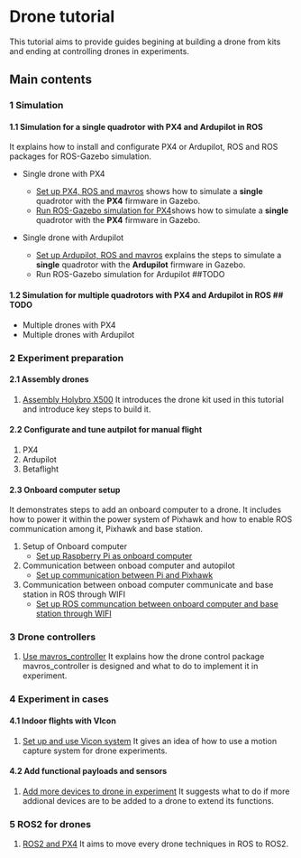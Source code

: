 # Drone tutorial
This tutorial aims to provide guides begining at building a drone from kits and ending at controlling drones in experiments.

## Main contents

### 1 Simulation

#### 1.1 Simulation for a **single** quadrotor with PX4 and Ardupilot in ROS
It explains how to install and configurate PX4 or Ardupilot, ROS and ROS packages for ROS-Gazebo simulation.

- Single drone with PX4
    - [Set up PX4, ROS and mavros](2_1_Simulation_ROS_PX4.md) shows how to simulate a **single** quadrotor with the **PX4** firmware in Gazebo.
    - [Run ROS-Gazebo simulation for PX4](2_3_Simulation_PX4_Gazebo.md)shows how to simulate a **single** quadrotor with the **PX4** firmware in Gazebo.

- Single drone with Ardupilot
    - [Set up Ardupilot, ROS and mavros](2_2_Simulation_ROS_Ardupilot.md) explains the steps to simulate  a **single** quadrotor with the **Ardupilot** firmware in Gazebo.
    - Run ROS-Gazebo simulation for Ardupilot ##TODO


#### 1.2 Simulation for **multiple** quadrotors with PX4 and Ardupilot in ROS  ## TODO

- Multiple drones with PX4
- Multiple drones with Ardupilot
    

### 2 Experiment preparation

#### 2.1 Assembly drones
1. [Assembly Holybro X500](1_Assembly_X500.md)
    It introduces the drone kit used in this tutorial and introduce key steps to build it.

#### 2.2 Configurate and tune autpilot for manual flight
1. PX4
2. Ardupilot
3. Betaflight

#### 2.3 Onboard computer setup
    
It demonstrates steps to add an onboard computer to a drone. It includes how to power it within the power system of Pixhawk and how to enable ROS communication among it, Pixhawk and base station.

1. Setup of Onboard computer
    - [Set up Raspberry Pi as onboard computer](4_Experiment_OnboardComputer_Pi.md)
2. Communication between onboad computer and autopilot
    - [Set up communication between Pi and Pixhawk](4_Experiment_Communication_Pi_Pixhawk.md)
3. Communication between onboad computer communicate and base station in ROS through WIFI
    - [Set up ROS communcation between onboard computer and base station through WIFI](4_Experiment_ROS_Communication_Pi_BaseStation.md)

### 3 Drone controllers
1. [Use mavros_controller](7_Mavros_Controller.md)
    It explains how the drone control package mavros_controller is designed and what to do to implement it in experiment.

### 4 Experiment in cases
#### 4.1 Indoor flights with VIcon 
1. [Set up and use Vicon system](6_Vicon_Setup_Use.md)
    It gives an idea of how to use a motion capture system for drone experiments.



#### 4.2 Add functional payloads and sensors
1. [Add more devices to drone in experiment](5_Experiment_Hardware_Setup.md)
    It suggests what to do if more addional devices are to be added to a drone to extend its functions.

### 5 ROS2 for drones
1. [ROS2 and PX4](8_ROS2_PX4.md)
    It aims to move every drone techniques in ROS to ROS2.